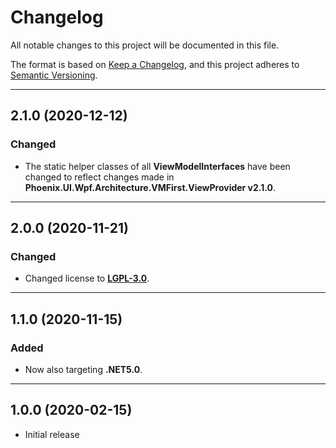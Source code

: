 # Changelog

All notable changes to this project will be documented in this file.

The format is based on [Keep a Changelog](https://keepachangelog.com/en/1.0.0/), and this project adheres to [Semantic Versioning](https://semver.org/spec/v2.0.0.html).
___

## 2.1.0 (2020-12-12)

### Changed

- The static helper classes of all **ViewModelInterfaces** have been changed to reflect changes made in **Phoenix.UI.Wpf.Architecture.VMFirst.ViewProvider v2.1.0**.
___

## 2.0.0 (2020-11-21)

### Changed

- Changed license to [**LGPL-3.0**](https://www.gnu.org/licenses/lgpl-3.0.html).
___

## 1.1.0 (2020-11-15)

### Added

- Now also targeting **.NET5.0**.
___

## 1.0.0 (2020-02-15)

- Initial release